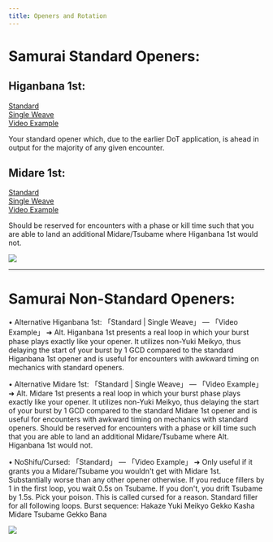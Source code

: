 ```yaml
---
title: Openers and Rotation
---
```

# Samurai Standard Openers:

## Higanbana 1st:
[Standard](https://i.imgur.com/rvTk9w5.png)  
[Single Weave](https://i.imgur.com/YdosGFd.png)  
[Video Example](https://www.youtube.com/watch?v=7mCoCOIAWqo)  

Your standard opener which, due to the earlier DoT application, is ahead in output for the majority of any given encounter.


## Midare 1st:
[Standard](https://i.imgur.com/P8JnddQ.png)  
[Single Weave](https://i.imgur.com/UwWTPLy.png)  
[Video Example](https://www.youtube.com/watch?v=EWHO4Btr0Nc)


Should be reserved for encounters with a phase or kill time such that you are able to land an additional Midare/Tsubame where Higanbana 1st would not.


![](https://cdn.discordapp.com/attachments/692516379848343654/852919272904458280/Samurai_Standard_Openers_2.png?1623507283)

--- 

# Samurai Non-Standard Openers:
• Alternative Higanbana 1st:
「Standard | Single Weave」
— 「Video Example」
➜ Alt. Higanbana 1st presents a real loop in which your burst phase plays exactly like your opener. It utilizes non-Yuki Meikyo, thus delaying the start of your burst by 1 GCD compared to the standard Higanbana 1st opener and is useful for encounters with awkward timing on mechanics with standard openers.

• Alternative Midare 1st:
「Standard | Single Weave」
— 「Video Example」
➜ Alt. Midare 1st presents a real loop in which your burst phase plays exactly like your opener. It utilizes non-Yuki Meikyo, thus delaying the start of your burst by 1 GCD compared to the standard Midare 1st opener and is useful for encounters with awkward timing on mechanics with standard openers. Should be reserved for encounters with a phase or kill time such that you are able to land an additional Midare/Tsubame where Alt. Higanbana 1st would not.

• NoShifu/Cursed:
「Standard」
— 「Video Example」
➜ Only useful if it grants you a Midare/Tsubame you wouldn't get with Midare 1st. Substantially worse than any other opener otherwise. If you reduce fillers by 1 in the first loop, you wait 0.5s on Tsubame. If you don't, you drift Tsubame by 1.5s. Pick your poison. This is called cursed for a reason. Standard filler for all following loops.
Burst sequence: Hakaze Yuki Meikyo Gekko Kasha Midare Tsubame Gekko Bana

![](https://cdn.discordapp.com/attachments/692516379848343654/852937612376277022/Samurai_Non-Standard_Openers.png?1632070603)